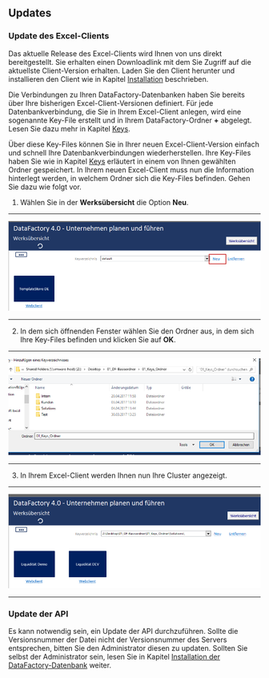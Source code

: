 ## Updates

### Update des Excel-Clients

Das aktuelle Release des Excel-Clients wird Ihnen von uns direkt bereitgestellt. Sie erhalten einen Downloadlink mit dem Sie Zugriff auf die aktuellste Client-Version erhalten. Laden Sie den Client herunter und installieren den Client wie in Kapitel [Installation](installation-und-update.md) beschrieben.

Die Verbindungen zu Ihren DataFactory-Datenbanken haben Sie bereits über Ihre bisherigen Excel-Client-Versionen definiert. Für jede Datenbankverbindung, die Sie in Ihrem Excel-Client anlegen, wird eine sogenannte Key-File erstellt und in Ihrem DataFactory-Ordner **+** abgelegt. Lesen Sie dazu mehr in Kapitel [Keys](werk/keys.md).

Über diese Key-Files können Sie in Ihrer neuen Excel-Client-Version einfach und schnell Ihre Datenbankverbindungen  wiederherstellen. Ihre Key-Files haben Sie wie in Kapitel [Keys](werk/keys.md) erläutert in einem von Ihnen gewählten Ordner gespeichert. In Ihrem neuen Excel-Client muss nun die Information hinterlegt werden, in welchem Ordner  sich die Key-Files befinden. Gehen Sie dazu wie folgt vor.

1) Wählen Sie in der **Werksübersicht** die Option **Neu**.

---
![](/Pictures/Excel-Client/Updates/updates_1.png)

---

2) In dem sich öffnenden Fenster wählen Sie den Ordner aus, in dem sich Ihre Key-Files befinden und klicken Sie auf **OK**.

---
![](/Pictures/Excel-Client/Updates/updates_2.png)

---

3) In Ihrem Excel-Client werden Ihnen nun Ihre Cluster angezeigt.

---
![](/Pictures/Excel-Client/Updates/updates_3.png)

---

### Update der API

Es kann notwendig sein, ein Update der API durchzuführen. Sollte die Versionsnummer der Datei nicht der Versionsnummer des Servers entsprechen, bitten Sie den Administrator diesen zu updaten. Sollten Sie selbst der Administrator sein, lesen Sie in Kapitel [Installation der DataFactory-Datenbank](../installation-der-datafactory-datenbank.md) weiter.